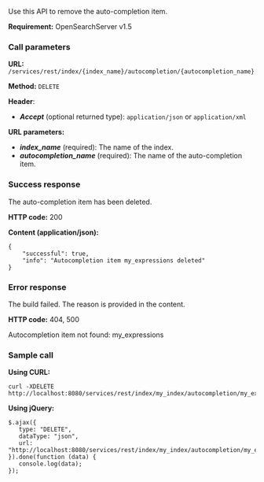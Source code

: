 Use this API to remove the auto-completion item.

**Requirement:** OpenSearchServer v1.5

### Call parameters

**URL:** ```/services/rest/index/{index_name}/autocompletion/{autocompletion_name}```

**Method:** ```DELETE```

**Header**:
- _**Accept**_ (optional returned type): ```application/json``` or ```application/xml```

**URL parameters:**
- _**index_name**_ (required): The name of the index.
- _**autocompletion_name**_ (required): The name of the auto-completion item.

### Success response
The auto-completion item has been deleted.

**HTTP code:**
200

**Content (application/json):**

    {
        "successful": true,
        "info": "Autocompletion item my_expressions deleted"
    }
    

### Error response

The build failed. The reason is provided in the content.

**HTTP code:**
404, 500

    
Autocompletion item not found: my_expressions
    

### Sample call

**Using CURL:**

    curl -XDELETE http://localhost:8080/services/rest/index/my_index/autocompletion/my_expressions
    

**Using jQuery:**

    $.ajax({ 
       type: "DELETE",
       dataType: "json",
       url: "http://localhost:8080/services/rest/index/my_index/autocompletion/my_expressions"
    }).done(function (data) {
       console.log(data);
    });
    

